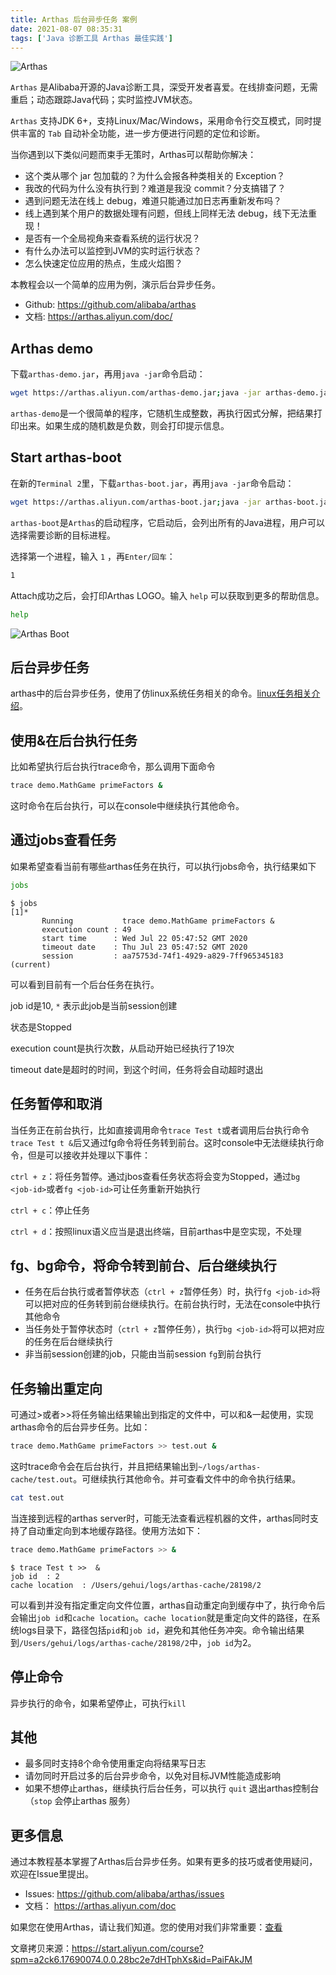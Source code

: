 ```yaml
---
title: Arthas 后台异步任务 案例
date: 2021-08-07 08:35:31
tags: ['Java 诊断工具 Arthas 最佳实践']
---
```


<!-- toc -->

![Arthas](arthas.png)

`Arthas` 是Alibaba开源的Java诊断工具，深受开发者喜爱。在线排查问题，无需重启；动态跟踪Java代码；实时监控JVM状态。

`Arthas` 支持JDK 6+，支持Linux/Mac/Windows，采用命令行交互模式，同时提供丰富的 `Tab` 自动补全功能，进一步方便进行问题的定位和诊断。

当你遇到以下类似问题而束手无策时，Arthas可以帮助你解决：

- 这个类从哪个 jar 包加载的？为什么会报各种类相关的 Exception？
- 我改的代码为什么没有执行到？难道是我没 commit？分支搞错了？
- 遇到问题无法在线上 debug，难道只能通过加日志再重新发布吗？
- 线上遇到某个用户的数据处理有问题，但线上同样无法 debug，线下无法重现！
- 是否有一个全局视角来查看系统的运行状况？
- 有什么办法可以监控到JVM的实时运行状态？
- 怎么快速定位应用的热点，生成火焰图？

本教程会以一个简单的应用为例，演示后台异步任务。

- Github: https://github.com/alibaba/arthas
- 文档: https://arthas.aliyun.com/doc/

## Arthas demo

下载`arthas-demo.jar`，再用`java -jar`命令启动：

```bash
wget https://arthas.aliyun.com/arthas-demo.jar;java -jar arthas-demo.jar
```

`arthas-demo`是一个很简单的程序，它随机生成整数，再执行因式分解，把结果打印出来。如果生成的随机数是负数，则会打印提示信息。

## Start arthas-boot

在新的`Terminal 2`里，下载`arthas-boot.jar`，再用`java -jar`命令启动：

```bash
wget https://arthas.aliyun.com/arthas-boot.jar;java -jar arthas-boot.jar
```

`arthas-boot`是`Arthas`的启动程序，它启动后，会列出所有的Java进程，用户可以选择需要诊断的目标进程。

选择第一个进程，输入 `1` ，再`Enter/回车`：

```bash
1
```

Attach成功之后，会打印Arthas LOGO。输入 `help` 可以获取到更多的帮助信息。

```bash
help
```

![Arthas Boot](O1CN01HzatXZ1RgccrlT90M_!!6000000002141-2-tps-529-244.png)

## 后台异步任务

arthas中的后台异步任务，使用了仿linux系统任务相关的命令。[linux任务相关介绍](https://ehlxr.me/2017/01/18/Linux-中-fg、bg、jobs、-指令/)。

## 使用&在后台执行任务

比如希望执行后台执行trace命令，那么调用下面命令

```bash
trace demo.MathGame primeFactors &
```

这时命令在后台执行，可以在console中继续执行其他命令。

## 通过jobs查看任务

如果希望查看当前有哪些arthas任务在执行，可以执行jobs命令，执行结果如下

```bash
jobs
```

```console
$ jobs
[1]*
       Running           trace demo.MathGame primeFactors &
       execution count : 49
       start time      : Wed Jul 22 05:47:52 GMT 2020
       timeout date    : Thu Jul 23 05:47:52 GMT 2020
       session         : aa75753d-74f1-4929-a829-7ff965345183 (current)
```

可以看到目前有一个后台任务在执行。

job id是10, `*` 表示此job是当前session创建

状态是Stopped

execution count是执行次数，从启动开始已经执行了19次

timeout date是超时的时间，到这个时间，任务将会自动超时退出

## 任务暂停和取消

当任务正在前台执行，比如直接调用命令`trace Test t`或者调用后台执行命令`trace Test t &`后又通过fg命令将任务转到前台。这时console中无法继续执行命令，但是可以接收并处理以下事件：

`ctrl + z`：将任务暂停。通过jbos查看任务状态将会变为Stopped，通过`bg <job-id>`或者`fg <job-id>`可让任务重新开始执行

`ctrl + c`：停止任务

`ctrl + d`：按照linux语义应当是退出终端，目前arthas中是空实现，不处理

## fg、bg命令，将命令转到前台、后台继续执行

- 任务在后台执行或者暂停状态（`ctrl + z`暂停任务）时，执行`fg <job-id>`将可以把对应的任务转到前台继续执行。在前台执行时，无法在console中执行其他命令
- 当任务处于暂停状态时（`ctrl + z`暂停任务），执行`bg <job-id>`将可以把对应的任务在后台继续执行
- 非当前session创建的job，只能由当前session `fg`到前台执行

## 任务输出重定向

可通过>或者>>将任务输出结果输出到指定的文件中，可以和&一起使用，实现arthas命令的后台异步任务。比如：

```bash
trace demo.MathGame primeFactors >> test.out &
```

这时trace命令会在后台执行，并且把结果输出到`~/logs/arthas-cache/test.out`。可继续执行其他命令。并可查看文件中的命令执行结果。

```bash
cat test.out
```

当连接到远程的arthas server时，可能无法查看远程机器的文件，arthas同时支持了自动重定向到本地缓存路径。使用方法如下：

```bash
trace demo.MathGame primeFactors >> &
```

```console
$ trace Test t >>  &
job id  : 2
cache location  : /Users/gehui/logs/arthas-cache/28198/2
```

可以看到并没有指定重定向文件位置，arthas自动重定向到缓存中了，执行命令后会输出`job id`和`cache location`。`cache location`就是重定向文件的路径，在系统logs目录下，路径包括`pid`和`job id`，避免和其他任务冲突。命令输出结果到`/Users/gehui/logs/arthas-cache/28198/2`中，`job id`为2。

## 停止命令

异步执行的命令，如果希望停止，可执行`kill`

## 其他

- 最多同时支持8个命令使用重定向将结果写日志
- 请勿同时开启过多的后台异步命令，以免对目标JVM性能造成影响
- 如果不想停止arthas，继续执行后台任务，可以执行 `quit` 退出arthas控制台（`stop` 会停止arthas 服务）

## 更多信息

通过本教程基本掌握了Arthas后台异步任务。如果有更多的技巧或者使用疑问，欢迎在Issue里提出。

- Issues: https://github.com/alibaba/arthas/issues
- 文档： https://arthas.aliyun.com/doc

如果您在使用Arthas，请让我们知道。您的使用对我们非常重要：[查看](https://github.com/alibaba/arthas/issues/111)

文章拷贝来源：https://start.aliyun.com/course?spm=a2ck6.17690074.0.0.28bc2e7dHTphXs&id=PaiFAkJM